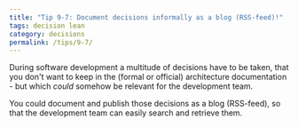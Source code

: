 ```yaml
---
title: "Tip 9-7: Document decisions informally as a blog (RSS-feed)!"
tags: decision lean
category: decisions
permalink: /tips/9-7/
---
```


During software development a multitude of decisions have to be taken, that
you don't want to keep in the (formal or official) architecture documentation -
but which _could_ somehow be relevant for the development team.

You could document and publish those decisions as a blog (RSS-feed),
so that the development team can easily search and retrieve them.
